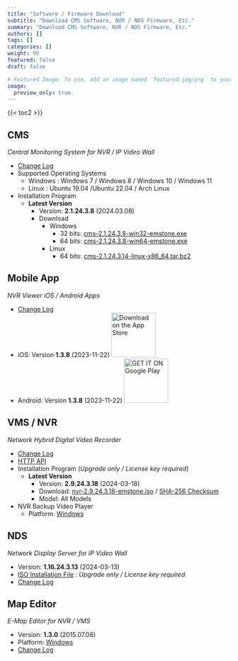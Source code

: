 ```yaml
---
title: "Software / Firmware Download"
subtitle: "Download CMS Software, NVR / NDS Firmware, Etc."
summary: "Download CMS Software, NVR / NDS Firmware, Etc."
authors: []
tags: []
categories: []
weight: 90
featured: false
draft: false

# Featured Image: To use, add an image named `featured.jpg/png` to your page's folder.
image:
  preview_only: true
---
```


{{< toc2 >}}

## CMS

*Central Monitoring System for NVR / IP Video Wall*

- [Change Log](/docs/cms/changelog/cms21.html)
- Supported Operating Systems
  - Windows : Windows 7 / Windows 8 / Windows 10 / Windows 11
  - Linux : Ubuntu 19.04 /Ubuntu 22.04 / Arch Linux
- Installation Program
  - **Latest Version**
    - Version: **2.1.24.3.8** (2024.03.08)
    - Download
      - Windows
        - 32 bits: [cms-2.1.24.3.8-win32-emstone.exe](https://www.emstone.com/data/cms/cms-2.1.24.3.8-win32-emstone.exe)
        - 64 bits: [cms-2.1.24.3.8-win64-emstone.exe](https://www.emstone.com/data/cms/cms-2.1.24.3.8-win64-emstone.exe)
      - Linux
        - 64 bits: [cms-2.1.24.3.14-linux-x86_64.tar.bz2](https://www.emstone.com/data/cms/cms-2.1.24.3.14-linux-x86_64.tar.bz2)

## Mobile App

*NVR Viewer iOS / Android Apps*

- [Change Log](/docs/nvr-viewer/ChangeLog.html)
- iOS: Version **1.3.8** (2023-11-22)
  <a href="https://apps.apple.com/kr/app/linux-nvr-mobile-viewer/id561848768" target="_blank"><img width="100px" src="/img/app-store-badge.png" alt="Download on the App Store" class="d-inline-block py-0 my-2"></a>
- Android: Version **1.3.8** (2023-11-22)
  <a href="https://play.google.com/store/apps/details?id=com.emstone.moview" target="_blank"><img width="100px" src="/img/google-play-badge.png" alt="GET IT ON Google Play" class="d-inline-block py-0 my-2"></a>

## VMS / NVR

*Network Hybrid Digital Video Recorder*

- [Change Log](/docs/dvr/changelog/nvr29.html)
- [HTTP API](/docs/dvr/http/)
- Installation Program (*Upgrade only / License key required*)
  - **Latest Version**
    - Version: **2.9.24.3.18** (2024-03-18)
    - Download: [nvr-2.9.24.3.18-emstone.iso](https://www.emstone.com/data/dvr/nvr-2.9.24.3.18-emstone.iso)
                / [SHA-256 Checksum](https://www.emstone.com/data/dvr/nvr-2.9.24.3.18-emstone.iso-sha256.txt)
    - Model: All Models
- NVR Backup Video Player
  - Platform: [Windows](https://www.emstone.com/data/nvrplay/nvrplay.exe)

## NDS

*Network Display Server for IP Video Wall*

- Version: **1.16.24.3.13** (2024-03-13)
- [ISO Installation File](https://www.emstone.com/data/nds/nds-1.16.24.3.13.iso)
   : *Upgrade only / License key required*
- [Change Log](/docs/nds/ChangeLog.html)

## Map Editor

*E-Map Editor for NVR / VMS*

- Version: **1.3.0** (2015.07.08)
- Platform: [Windows](https://www.emstone.com/data/vms/mapedit/vms-mapedit-1.3.0-win-ia32-20150708.zip)
- [Change Log](https://www.emstone.com/data/https://github.com/nvrsw/mapedit/blob/master/ChangeLog.md)


